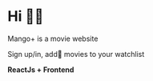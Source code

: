 <h1>Hi 👋🏽</h1>

Mango+ is a movie website

Sign up/in, add🖤 movies to your watchlist
 
<b>ReactJs + Frontend </b>
